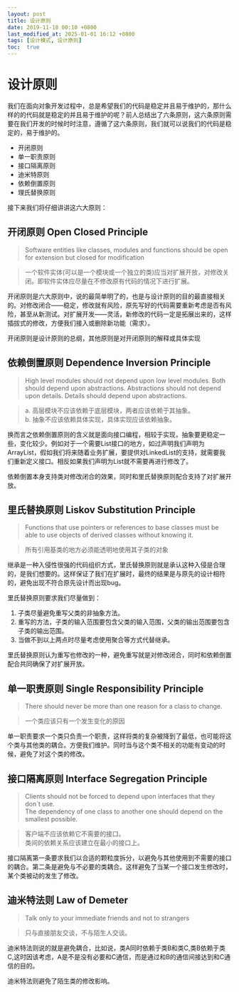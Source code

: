 ```yaml
---
layout: post
title: 设计原则
date: 2019-11-18 00:10 +0800
last_modified_at: 2025-01-01 16:12 +0800
tags: [设计模式, 设计原则]
toc:  true
---
```


# 设计原则

我们在面向对象开发过程中，总是希望我们的代码是稳定并且易于维护的，那什么样的的代码就是稳定的并且易于维护的呢？前人总结出了六条原则，这六条原则需要在我们开发的时候时时注意，遵循了这六条原则，我们就可以说我们的代码是稳定的，易于维护的。
* 开闭原则
* 单一职责原则
* 接口隔离原则
* 迪米特原则
* 依赖倒置原则
* 理氏替换原则  

接下来我们将仔细讲讲这六大原则：  
## 开闭原则 Open Closed Principle
> Software entities like classes, modules and functions should be open for extension but closed for modification

> 一个软件实体(可以是一个模块或一个独立的类)应当对扩展开放，对修改关闭。即软件实体应尽量在不修改原有代码的情况下进行扩展。  

开闭原则是六大原则中，说的最简单明了的，也是与设计原则的目的最直接相关的。对修改闭合——稳定，修改就有风险，原先写好的代码需要重新考虑是否有风险，甚至从新测试。对扩展开发——灵活，新修改的代码一定是拓展出来的，这样插拔式的修改，方便我们接入或删除新功能（需求）。  

开闭原则是设计原则的总纲，其他原则是对开闭原则的解释或具体实现

## 依赖倒置原则 Dependence Inversion Principle
> High level modules should not depend upon low level modules. Both should depend upon abstractions.
> Abstractions should not depend upon details. Details should depend upon abstractions.

> a. 高层模块不应该依赖于底层模块，两者应该依赖于其抽象。  
> b. 抽象不应该依赖具体实现，具体实现应该依赖抽象。  

换而言之依赖倒置原则的含义就是面向接口编程，相较于实现，抽象要更稳定一些，变化较少。例如对于一个需要List接口的地方，如过声明我们声明为ArrayList，假如我们将来随着业务扩展，要提供对LinkedList的支持，就需要我们重新定义接口。相反如果我们声明为List就不需要再进行修改了。

依赖倒置本身支持类对修改闭合的效果，同时和里氏替换原则配合支持了对扩展开放。

## 里氏替换原则 Liskov Substitution Principle
> Functions that use  pointers or references to base classes must be able to use objects of derived classes without knowing it.

> 所有引用基类的地方必须能透明地使用其子类的对象

继承是一种入侵性很强的代码组织方式，里氏替换原则就是承认这种入侵是合理的，是我们想要的。这样保证了我们在扩展时，最终的结果是与原先的设计相符的，避免出现不符合原先设计而出现bug。

里氏替换原则要求我们尽量做到：
1. 子类尽量避免重写父类的非抽象方法。
2. 重写的方法，子类的输入范围要包含父类的输入范围，父类的输出范围要包含子类的输出范围。
3. 当做不到以上两点时尽量考虑使用聚合等方式代替继承。  

里氏替换原则认为重写也修改的一种，避免重写就是对修改闭合，同时和依赖倒置配合共同确保了对扩展开放。

## 单一职责原则 Single Responsibility Principle
> There should never be more than one reason for a class to change.

> 一个类应该只有一个发生变化的原因

单一职责要求一个类只负责一个职责，这样将类的复杂被降到了最低，也可能将这个类与其他类的耦合。方便我们维护。同时当与这个类不相关的功能有变动的时候，避免了对这个类的修改。

## 接口隔离原则 Interface Segregation Principle
> Clients should not be forced to depend upon interfaces that they don\`t use.  
The dependency of one class to another one should depend on the smallest possible.  

> 客户端不应该依赖它不需要的接口。  
类间的依赖关系应该建立在最小的接口上。

接口隔离第一条要求我们以合适的颗粒度拆分，以避免与其他使用到不需要的接口的耦合。第二条是避免与不必要的类耦合。这样避免了当某一个接口发生修改时，某个类被动的发生了修改。

## 迪米特法则 Law of Demeter
> Talk only to your immediate friends and not to strangers

> 只与直接朋友交谈，不与陌生人交谈。

迪米特法则说的就是避免耦合，比如说，类A同时依赖于类B和类C,类B依赖于类C,这时因该考虑，A是不是没有必要和C通信，而是通过和B的通信间接达到和C通信的目的。

迪米特法则避免了陌生类的修改影响。

